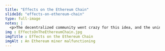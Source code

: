 ```yaml
--- 
title: "Effects on the Ethereum Chain"
slideId: "effects-on-ethereum-chain"
type: full-image
notes: |
  <p>The decentralized community went crazy for this idea, and the unintentional result was that the ethereum network's ability to meet real world demand would be tested. The network was not quite ready for the challenge. The months that saw the height of cryptokitty popularity posed the toughest challenge for the network. Backlogs occurred, fees went up. The network slowed to a crawl. This made a couple of things clear. The first is that NFTs had proven themselves to be useful in terms of tracking non fungible collectibles or assets. The second was that the network still had work to do in order to scale to meet real world demand.</p>
img : EffectsOnTheEthereumChain.jpg
imgTitle : Effects on the Ethereum Chain
imgAlt : An Ethereum miner malfunctioning
---
```

